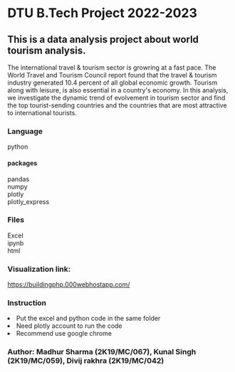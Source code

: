 # DTU B.Tech Project 2022-2023
## This is a data analysis project about world tourism analysis.

The international travel & tourism sector is growring at a fast pace. The World Travel and Tourism Council report found that the travel & tourism industry generated 10.4 percent of all global economic growth. Tourism along with leisure, is also essential in a country's economy. In this analysis, we investigate the dynamic trend of evolvement in tourism sector and find the top tourist-sending countries and the countries that are most attractive to international tourists.

### Language
python
#### packages
 pandas<br> 
 numpy<br>
 plotly<br>
 plotly_express<br>

### Files
 Excel<br>
 ipynb<br>
 html<br>

### Visualization link: 
https://buildingphp.000webhostapp.com/

### Instruction
<li>Put the excel and python code in the same folder</li>
<li>Need plotly account to run the code</li>
<li>Recommend use google chrome</li>

### Author: Madhur Sharma (2K19/MC/067), Kunal Singh (2K19/MC/059), Divij rakhra (2K19/MC/042)

